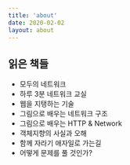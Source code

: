 ```yaml
---
title: 'about'
date: 2020-02-02
layout: about
---
```


## 읽은 책들

- 모두의 네트워크
- 하루 3분 네트워크 교실
- 웹을 지탱하는 기술
- 그림으로 배우는 네트워크 구조
- 그림으로 배우는 HTTP & Network
- 객체지향의 사실과 오해
- 함께 자라기 애자일로 가는길
- 어떻게 문제를 풀 것인가?
